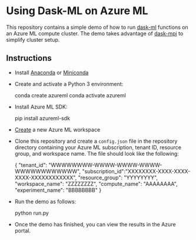 Using Dask-ML on Azure ML
=========================

This repository contains a simple demo of how to run 
[dask-ml](https://ml.dask.org/) functions
on an Azure ML compute cluster. The demo takes advantage of [dask-mpi](https://mpi.dask.org) to simplify cluster setup.

Instructions
------------

- Install [Anaconda](https://docs.anaconda.com/anaconda/install/) or [Miniconda](https://docs.conda.io/en/latest/miniconda.html)  

- Create and activate a Python 3 environment:

    conda create azureml
    conda activate azureml

- Install Azure ML SDK:

    pip install azureml-sdk

- [Create](https://docs.microsoft.com/en-us/azure/machine-learning/service/how-to-manage-workspace) a new Azure ML workspace

- Clone this repository and create a `config.json` file in the repository directory containing your Azure ML subscription, tenant ID, resource group, and workspace name. The file should look like the following:

    {
        "tenant_id": "WWWWWWWW-WWWW-WWWW-WWWW-WWWWWWWWWWWW",
        "subscription_id":"XXXXXXXX-XXXX-XXXX-XXXX-XXXXXXXXXXXX", 
        "resource_group": "YYYYYYYY",
        "workspace_name": "ZZZZZZZZ",
        "compute_name": "AAAAAAAA",
        "experiment_name": "BBBBBBBB"
    }

- Run the demo as follows:

    python run.py

- Once the demo has finished, you can view the results in the Azure portal.
